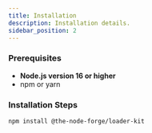 ```yaml
---
title: Installation
description: Installation details.
sidebar_position: 2
---
```


### Prerequisites

- **Node.js version 16 or higher**
- npm or yarn

### Installation Steps

```sh
npm install @the-node-forge/loader-kit
```
